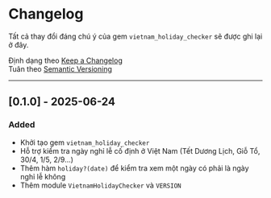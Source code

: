 # Changelog

Tất cả thay đổi đáng chú ý của gem `vietnam_holiday_checker` sẽ được ghi lại ở đây.

Định dạng theo [Keep a Changelog](https://keepachangelog.com/en/1.0.0/)  
Tuân theo [Semantic Versioning](https://semver.org/lang/vi/)

---

## [0.1.0] - 2025-06-24

### Added

- Khởi tạo gem `vietnam_holiday_checker`
- Hỗ trợ kiểm tra ngày nghỉ lễ cố định ở Việt Nam (Tết Dương Lịch, Giỗ Tổ, 30/4, 1/5, 2/9...)
- Thêm hàm `holiday?(date)` để kiểm tra xem một ngày có phải là ngày nghỉ lễ không
- Thêm module `VietnamHolidayChecker` và `VERSION`
